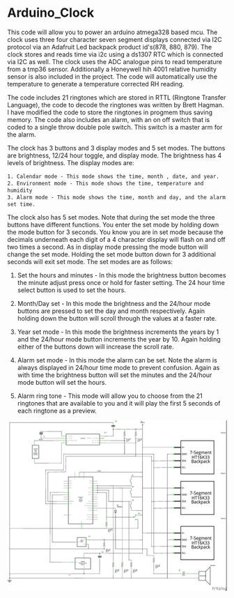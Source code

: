 # Arduino_Clock 

 This code will allow you to power an arduino atmega328 based mcu. The clock uses three four character seven segment displays connected via I2C protocol via an Adafruit Led backpack product id's(878, 880, 879). The clock stores and reads time via i2c using a ds1307 RTC which is connected via I2C as well. The clock uses the ADC analogue pins to read temperature from a tmp36 sensor. Additionally a Honeywell hih 4001 relative humidity sensor is also included in the project. The code will automatically use the temperature to generate a temperature corrected RH reading. 

 The code includes 21 ringtones which are stored in RTTL (Ringtone Transfer Language), the code to decode the ringtones was written by Brett Hagman. I have modified the code to store the ringtones in progmem thus saving memory. The code also includes an alarm, with an on off switch that is coded to a single throw double pole switch. This switch is a master arm for the alarm.

 The clock has 3 buttons and 3 display modes and 5 set modes. The buttons are brightness, 12/24 hour toggle, and display mode. The brightness has 4 levels of brightness.  The display modes are:

 	1. Calendar mode - This mode shows the time, month , date, and year.
 	2. Environment mode - This mode shows the time, temperature and humidity
 	3. Alarm mode - This mode shows the time, month and day, and the alarm set time.

 The clock also has 5 set modes. Note that during the set mode the three buttons have different functions. You enter the set mode by holding down the mode button for 3 seconds. You know you are in set mode because the decimals underneath each digit of a 4 character display will flash on and off two times a second. As in display mode pressing the mode button will change the set mode. Holding the set mode button down for 3 additional seconds will exit set mode. The set modes are as follows:

 1. Set the hours and minutes - In this mode the brightness button becomes the minute adjust press once or hold for faster setting. The 24 hour time select button is used to set the hours.

 2. Month/Day set - In this mode the brightness and the 24/hour mode buttons are pressed to set the day and month respectively. Again holding down the button will scroll through the values at a faster rate.

 3. Year set mode - In this mode the brightness increments the years by 1 and the 24/hour mode button increments the year by 10. Again  holding either of the buttons down will increase the scroll rate.

 4. Alarm set mode - In this mode the alarm can be set. Note the alarm is always displayed in 24/hour time mode to prevent confusion. Again as with time the brightness button will set the minutes and the 24/hour mode button will set the hours.

 5. Alarm ring tone  - This mode will allow you to choose from the 21 ringtones that are available to you and it will play  the first 5 seconds of each ringtone as a preview.


![alt tag](https://raw.githubusercontent.com/bufo333/Arduino_Clock/master/Arduino%20Clock_schem.jpg)